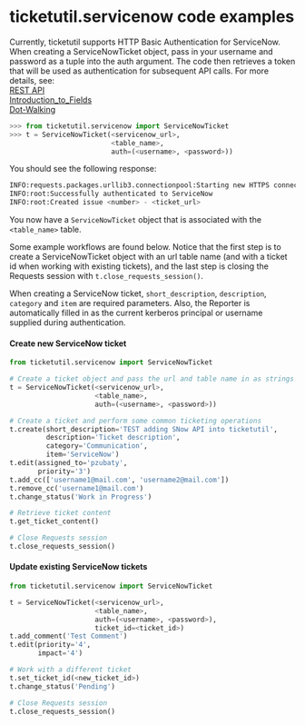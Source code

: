 # ticketutil.servicenow code examples

Currently, ticketutil supports HTTP Basic Authentication for ServiceNow.
When creating a ServiceNowTicket object, pass in your username
and password as a tuple into the auth argument. The code then retrieves
a token that will be used as authentication for subsequent API calls.
For more details, see:<br />
[REST API](http://wiki.servicenow.com/index.php?title=REST_API)<br />
[Introduction_to_Fields](http://wiki.servicenow.com/index.php?title=Introduction_to_Fields)<br />
[Dot-Walking](http://wiki.servicenow.com/index.php?title=Dot-Walking)

```python
>>> from ticketutil.servicenow import ServiceNowTicket
>>> t = ServiceNowTicket(<servicenow_url>,
                         <table_name>,
                         auth=(<username>, <password>))
```

You should see the following response:
```python
INFO:requests.packages.urllib3.connectionpool:Starting new HTTPS connection (1): <servicenow_url>
INFO:root:Successfully authenticated to ServiceNow
INFO:root:Created issue <number> - <ticket_url>
```
You now have a `ServiceNowTicket` object that is associated with the
`<table_name>` table.

Some example workflows are found below. Notice that the first step is to
create a ServiceNowTicket object with an url table name (and with a ticket id
when working with existing tickets), and the last step is closing the Requests
session with `t.close_requests_session()`.

When creating a ServiceNow ticket, `short_description`, `description`,
`category` and `item` are required parameters. Also, the Reporter is
automatically filled in as the current kerberos principal or username supplied
during authentication.

#### Create new ServiceNow ticket
```python
from ticketutil.servicenow import ServiceNowTicket

# Create a ticket object and pass the url and table name in as strings
t = ServiceNowTicket(<servicenow_url>,
                     <table_name>,
                     auth=(<username>, <password>))

# Create a ticket and perform some common ticketing operations
t.create(short_description='TEST adding SNow API into ticketutil',
         description='Ticket description',
         category='Communication',
         item='ServiceNow')
t.edit(assigned_to='pzubaty',
       priority='3')
t.add_cc(['username1@mail.com', 'username2@mail.com'])
t.remove_cc('username1@mail.com')
t.change_status('Work in Progress')

# Retrieve ticket content
t.get_ticket_content()

# Close Requests session
t.close_requests_session()
```

#### Update existing ServiceNow tickets
```python
from ticketutil.servicenow import ServiceNowTicket

t = ServiceNowTicket(<servicenow_url>,
                     <table_name>,
                     auth=(<username>, <password>),
                     ticket_id=<ticket_id>)
t.add_comment('Test Comment')
t.edit(priority='4',
       impact='4')

# Work with a different ticket
t.set_ticket_id(<new_ticket_id>)
t.change_status('Pending')

# Close Requests session
t.close_requests_session()
```
